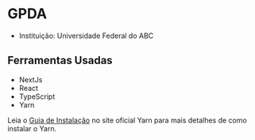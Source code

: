 # GPDA

- Instituição: Universidade Federal do ABC

## Ferramentas Usadas

- NextJs
- React
- TypeScript
- Yarn

Leia o [Guia de Instalação](https://yarnpkg.com/en/docs/install) no site oficial Yarn para mais detalhes de como instalar o Yarn.
